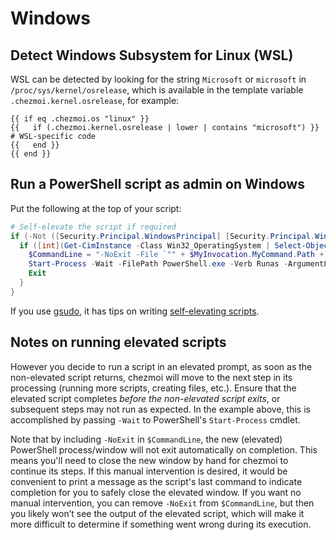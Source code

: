 # Windows

## Detect Windows Subsystem for Linux (WSL)

WSL can be detected by looking for the string `Microsoft` or `microsoft` in
`/proc/sys/kernel/osrelease`, which is available in the template variable
`.chezmoi.kernel.osrelease`, for example:

```text
{{ if eq .chezmoi.os "linux" }}
{{   if (.chezmoi.kernel.osrelease | lower | contains "microsoft") }}
# WSL-specific code
{{   end }}
{{ end }}
```

## Run a PowerShell script as admin on Windows

Put the following at the top of your script:

```powershell
# Self-elevate the script if required
if (-Not ([Security.Principal.WindowsPrincipal] [Security.Principal.WindowsIdentity]::GetCurrent()).IsInRole([Security.Principal.WindowsBuiltInRole] 'Administrator')) {
  if ([int](Get-CimInstance -Class Win32_OperatingSystem | Select-Object -ExpandProperty BuildNumber) -ge 6000) {
    $CommandLine = "-NoExit -File `"" + $MyInvocation.MyCommand.Path + "`" " + $MyInvocation.UnboundArguments
    Start-Process -Wait -FilePath PowerShell.exe -Verb Runas -ArgumentList $CommandLine
    Exit
  }
}
```

If you use [gsudo][gsudo], it has tips on writing [self-elevating scripts][ses].

## Notes on running elevated scripts

However you decide to run a script in an elevated prompt, as soon as the non-elevated script returns, chezmoi will move to the next step in its
processing (running more scripts, creating files, etc.).
Ensure that the elevated script completes *before the non-elevated script exits*, or subsequent steps may not run as expected.
In the example above, this is accomplished by passing `-Wait` to PowerShell's `Start-Process` cmdlet.

Note that by including `-NoExit` in `$CommandLine`, the new (elevated) PowerShell process/window will not exit automatically on completion.
This means you'll need to close the new window by hand for chezmoi to continue its steps. If this manual intervention is desired, it would
be convenient to print a message as the script's last command to indicate completion for you to safely close the elevated window.
If you want no manual intervention, you can remove `-NoExit` from `$CommandLine`, but then you likely won’t see the output of the elevated
script, which will make it more difficult to determine if something went wrong during its execution.

[gsudo]: https://gerardog.github.io/gsudo/docs/intro
[ses]: https://gerardog.github.io/gsudo/docs/tips/script-self-elevation#self-elevate-script
